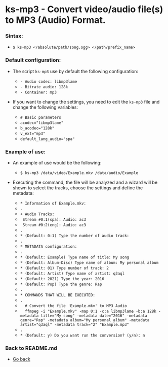 ks-mp3 - Convert video/audio file(s) to MP3 (Audio) Format.
===========================================================

### Sintax:

  * `$ ks-mp3 </absolute/path/song.ogg> </path/prefix_name>`

### Default configuration:

  * The script `ks-mp3` use by default the following configuration:
  
    * `- Audio codec: libmp3lame`
    * `- Bitrate audio: 128k`
    * `- Container: mp3`
    
  * If you want to change the settings, you need to edit the `ks-mp3` file and change the following variables:

    * `# Basic parameters`
    * `acodec="libmp3lame"`
    * `b_acodec="128k"`
    * `v_ext="mp3"`
    * `default_lang_audio="spa"`
    
### Example of use:

  * An example of use would be the following:
  
    * `$ ks-mp3 /data/video/Example.mkv /data/audio/Example`
    
  * Executing the command, the file will be analyzed and a wizard will be shown to select the tracks, choose the settings and define the metadata:

    * `* Information of Example.mkv:`
    * `.`
    * `+ Audio Tracks:`
    * ` Stream #0:1(spa): Audio: ac3`
    * ` Stream #0:2(eng): Audio: ac3`
    * `.`
    * `* (Default: 0:1) Type the number of audio track: `
    * `.`
    * `* METADATA configuration:`
    * `.`
    * `* (Default: Example) Type name of title: My song`
    * `* (Default: Album-Disc) Type name of album: My personal album`
    * `* (Default: 01) Type number of track: 2`
    * `* (Default: Artist) Type name of artist: q3aql`
    * `* (Default: 2021) Type the year: 2016`
    * `* (Default: Pop) Type the genre: Rap`
    * `.`
    * `* COMMANDS THAT WILL BE EXECUTED:`
    * `.`
    * `  # Convert the file 'Example.mkv' to MP3 Audio`
    * `  ffmpeg -i "Example.mkv" -map 0:1 -c:a libmp3lame -b:a 128k -metadata title="My song" -metadata date="2016" -metadata genre="Rap" -metadata album="My personal album" -metadata artist="q3aql" -metadata track="2" "Example.mp3"`
    * `.`
    * `* (Default: y) Do you want run the conversion? (y/n): n`
    
### Back to README.md
    
* [Go back](https://github.com/q3aql/ks-tools/blob/main/README.md)
  